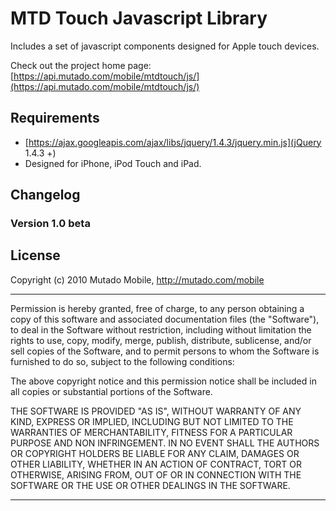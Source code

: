 # MTD Touch Javascript Library

Includes a set of javascript components designed for Apple touch devices.

Check out the project home page:
[https://api.mutado.com/mobile/mtdtouch/js/](https://api.mutado.com/mobile/mtdtouch/js/)

## Requirements

* [https://ajax.googleapis.com/ajax/libs/jquery/1.4.3/jquery.min.js](jQuery 1.4.3 +)
* Designed for iPhone, iPod Touch and iPad.

## Changelog

### Version 1.0 beta


## License

Copyright (c) 2010 Mutado Mobile, http://mutado.com/mobile

-------------------------------------------------------------------

Permission is hereby granted, free of charge, to any person
obtaining a copy of this software and associated documentation
files (the "Software"), to deal in the Software without
restriction, including without limitation the rights to use,
copy, modify, merge, publish, distribute, sublicense, and/or sell
copies of the Software, and to permit persons to whom the
Software is furnished to do so, subject to the following
conditions:

The above copyright notice and this permission notice shall be
included in all copies or substantial portions of the Software.

THE SOFTWARE IS PROVIDED "AS IS", WITHOUT WARRANTY OF ANY KIND,
EXPRESS OR IMPLIED, INCLUDING BUT NOT LIMITED TO THE WARRANTIES
OF MERCHANTABILITY, FITNESS FOR A PARTICULAR PURPOSE AND
NON INFRINGEMENT. IN NO EVENT SHALL THE AUTHORS OR COPYRIGHT
HOLDERS BE LIABLE FOR ANY CLAIM, DAMAGES OR OTHER LIABILITY,
WHETHER IN AN ACTION OF CONTRACT, TORT OR OTHERWISE, ARISING
FROM, OUT OF OR IN CONNECTION WITH THE SOFTWARE OR THE USE OR
OTHER DEALINGS IN THE SOFTWARE.

-------------------------------------------------------------------